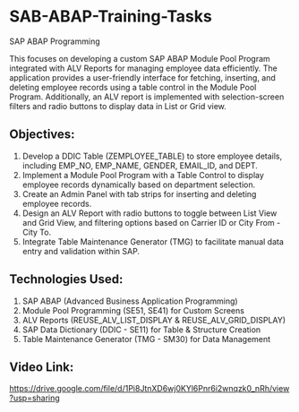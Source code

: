 # SAB-ABAP-Training-Tasks
SAP ABAP Programming

This focuses on developing a custom SAP ABAP Module Pool Program integrated with ALV Reports for managing employee data efficiently. The application provides a user-friendly interface for fetching, inserting, and deleting employee records using a table control in the Module Pool Program. Additionally, an ALV report is implemented with selection-screen filters and radio buttons to display data in List or Grid view.

## Objectives:
1) Develop a DDIC Table (ZEMPLOYEE_TABLE) to store employee details, including EMP_NO, EMP_NAME, GENDER, EMAIL_ID, and DEPT.
2) Implement a Module Pool Program with a Table Control to display employee records dynamically based on department selection.
3) Create an Admin Panel with tab strips for inserting and deleting employee records.
4) Design an ALV Report with radio buttons to toggle between List View and Grid View, and filtering options based on Carrier ID or City From - City To.
5) Integrate Table Maintenance Generator (TMG) to facilitate manual data entry and validation within SAP.

## Technologies Used:
1) SAP ABAP (Advanced Business Application Programming)
2) Module Pool Programming (SE51, SE41) for Custom Screens
3) ALV Reports (REUSE_ALV_LIST_DISPLAY & REUSE_ALV_GRID_DISPLAY)
4) SAP Data Dictionary (DDIC - SE11) for Table & Structure Creation
5) Table Maintenance Generator (TMG - SM30) for Data Management

## Video Link:
https://drive.google.com/file/d/1Pi8JtnXD6wj0KYl6Pnr6i2wnqzk0_nRh/view?usp=sharing
